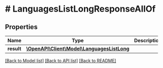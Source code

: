 # # LanguagesListLongResponseAllOf

## Properties

Name | Type | Description | Notes
------------ | ------------- | ------------- | -------------
**result** | [**\OpenAPI\Client\Model\LanguagesListLong**](LanguagesListLong.md) |  | [optional]

[[Back to Model list]](../../README.md#models) [[Back to API list]](../../README.md#endpoints) [[Back to README]](../../README.md)
